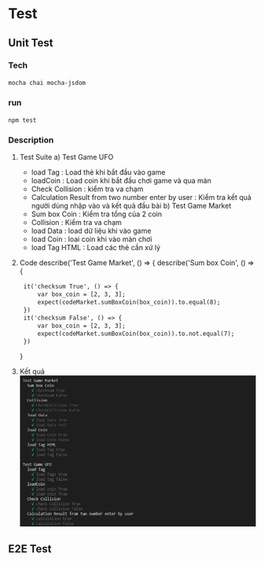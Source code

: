 # Test 
## Unit Test
### Tech
`mocha
chai
mocha-jsdom`
### run
`npm test`
### Description 
1. Test Suite
a) Test Game UFO
    - load Tag : Load thẻ khi bắt đầu vào game
    - loadCoin : Load coin khi bắt đầu chơi game và qua màn
    - Check Collision : kiểm tra va chạm
    - Calculation Result from two number enter by user : Kiểm tra kết quả người dùng nhập vào và kết quả đầu bài
b) Test Game Market
    - Sum box Coin : Kiểm tra tổng của 2 coin
    - Collision : Kiểm tra va chạm
    - load Data : load dữ liệu khi vào game
    - load Coin : loai coin khi vào màn chơi
    - load Tag HTML : Load các thẻ cần xứ lý
2. Code
    describe('Test Game Market', () => {
    describe('Sum box Coin', () => {

        it('checksum True', () => {
            var box_coin = [2, 3, 3];
            expect(codeMarket.sumBoxCoin(box_coin)).to.equal(8);
        })
        it('checksum False', () => {
            var box_coin = [2, 3, 3];
            expect(codeMarket.sumBoxCoin(box_coin)).to.not.equal(7);
        })
    }

3. Kết quả
    <img src = "./UnitTestResult.PNG">



## E2E Test